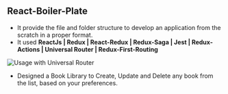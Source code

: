 ## React-Boiler-Plate

- It provide the file and folder structure to develop an application from the scratch in a proper format.
- It used **ReactJs | Redux | React-Redux | Redux-Saga | Jest | Redux-Actions | Universal Router | Redux-First-Routing**

![Usage with Universal Router](https://camo.githubusercontent.com/381e787f15ad1f830a41d3e261157ae07d9f3999/687474703a2f2f692e696d6775722e636f6d2f557a51745934542e6a7067)

- Designed a Book Library to Create, Update and Delete any book from the list, based on your preferences.
